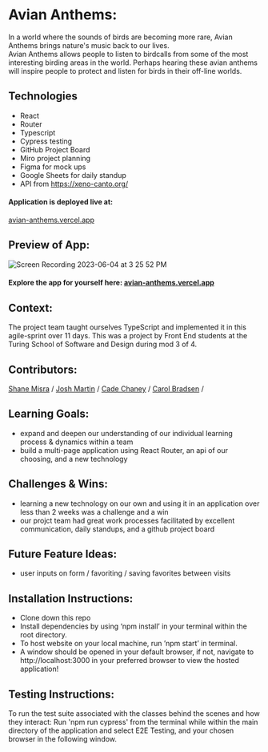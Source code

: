 # Avian Anthems:
[//]: <>
In a world where the sounds of birds are becoming more rare, Avian Anthems brings nature's music back to our lives.  
Avian Anthems allows people to listen to birdcalls from some of the most interesting birding areas in the world.
Perhaps hearing these avian anthems will inspire people to protect and listen for birds in their off-line worlds. 

## Technologies
- React
- Router
- Typescript
- Cypress testing
- GitHub Project Board
- Miro project planning 
- Figma for mock ups
- Google Sheets for daily standup
- API from https://xeno-canto.org/

#### Application is deployed live at:
[avian-anthems.vercel.app](https://avian-anthems.vercel.app)

## Preview of App:
[//]: <>
![Screen Recording 2023-06-04 at 3 25 52 PM](https://github.com/sdmisra/birdWords/assets/117617970/5f1c65ec-4536-4ae5-96ac-3a4c7757ac21)

#### Explore the app for yourself here: [avian-anthems.vercel.app](https://avian-anthems.vercel.app)


## Context:
[//]: <>
The project team taught ourselves TypeScript and implemented it in this agile-sprint over 11 days. 
This was a project by Front End students at the Turing School of Software and Design during mod 3 of 4.

## Contributors:
[//]: <>
[Shane Misra](https://github.com/sdmisra) /
[Josh Martin](https://github.com/jmartin777) /
[Cade Chaney](https://github.com/cadechaney) /
[Carol Bradsen](https://github.com/cbradsen) /

## Learning Goals:
[//]: <>
- expand and deepen our understanding of our individual learning process & dynamics within a team 
- build a multi-page application using React Router, an api of our choosing, and a new technology

## Challenges & Wins:
- learning a new technology on our own and using it in an application over less than 2 weeks was a challenge and a win
- our projct team had great work processes facilitated by excellent communication, daily standups, and a github project board

## Future Feature Ideas:
[//]: <>

- user inputs on form / favoriting / saving favorites between visits

## Installation Instructions:
[//]: <>

- Clone down this repo
- Install dependencies by using ‘npm install’ in your terminal within the root directory.
- To host website on your local machine, run ’npm start’ in terminal.
- A window should be opened in your default browser, if not, navigate to http://localhost:3000 in your preferred browser to view the hosted application!

## Testing Instructions:
[//]: <>

To run the test suite associated with the classes behind the scenes and how they interact: 
Run 'npm run cypress' from the terminal while within the main directory of the application and select E2E Testing, and your chosen browser in the following window.
